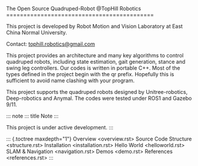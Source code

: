 The Open Source Quadruped-Robot \@TopHill Robotics ===========================================

This project is developed by Robot Motion and Vision Laboratory at East China Normal University.

Contact: <tophill.robotics@gmail.com>

This project provides an architecture and many key algorithms to control quadruped robots, including state estimation, gait generation, stance and swing leg controllers. Our codes is written in portable C++. Most of the types defined in the project begin with the qr prefix. Hopefully this is sufficient to avoid name clashing with your program.

This project supports the quadruped robots designed by Unitree-robotics, Deep-robotics and Anymal. The codes were tested under ROS1 and Gazebo 9/11.

::: note
::: title
Note
:::

This project is under active development.
:::

::: {.toctree maxdepth="1"}
Overview \<overview.rst\> Source Code Structure \<structure.rst\> Installation \<installation.rst\> Hello World \<helloworld.rst\> SLAM & Navigation \<navigation.rst\> Demos \<demo.rst\> References \<references.rst\>
:::

